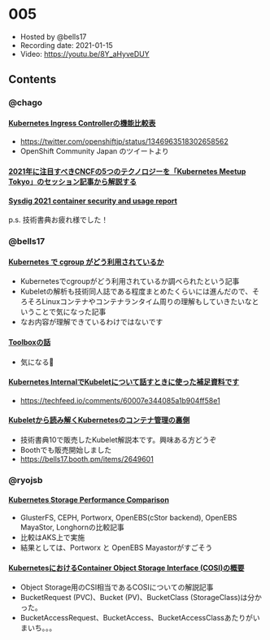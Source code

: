 # 005

- Hosted by @bells17
- Recording date: 2021-01-15
- Video: https://youtu.be/8Y_aHyveDUY

## Contents

### @chago

####  [Kubernetes Ingress Controllerの機能比較表](https://docs.google.com/spreadsheets/d/191WWNpjJ2za6-nbG4ZoUMXMpUK8KlCIosvQB0f-oq3k/edit#gid=907731238)
- https://twitter.com/openshiftjp/status/1346963518302658562
- OpenShift Community Japan のツイートより
####  [2021年に注目すべきCNCFの5つのテクノロジーを「Kubernetes Meetup Tokyo」のセッション記事から解説する](https://zenn.dev/hodagi/articles/5461eb6f7e19bb)

####  [Sysdig 2021 container security and usage report](https://sysdig.com/blog/sysdig-2021-container-security-usage-report/)

p.s. 技術書典お疲れ様でした！

### @bells17

#### [Kubernetes で cgroup がどう利用されているか](https://valinux.hatenablog.com/entry/20210114)

- Kubernetesでcgroupがどう利用されているか調べられたという記事
- Kubeletの解析も技術同人誌である程度まとめたくらいには進んだので、そろそろLinuxコンテナやコンテナランタイム周りの理解もしていきたいなということで気になった記事
- なお内容が理解できているわけではないです

#### [Toolboxの話](https://speakerdeck.com/kenya888/toolboxfalsehua-1438a53a-7182-4e0e-98c1-2607fe8047f1)

- 気になる👀

#### [Kubernetes InternalでKubeletについて話すときに使った補足資料です](https://speakerdeck.com/bells17/kubelet)

- https://techfeed.io/comments/60007e344085a1b904ff58e1

#### [Kubeletから読み解くKubernetesのコンテナ管理の裏側](https://techbookfest.org/product/5738785868349440)

- 技術書典10で販売したKubelet解説本です。興味ある方どうぞ
- Boothでも販売開始しました
- https://bells17.booth.pm/items/2649601

### @ryojsb

#### [Kubernetes Storage Performance Comparison](https://medium.com/volterra-io/kubernetes-storage-performance-comparison-v2-2020-updated-1c0b69f0dcf4)
- GlusterFS, CEPH, Portworx, OpenEBS(cStor backend), OpenEBS MayaStor, Longhornの比較記事
- 比較はAKS上で実施
- 結果としては、Portworx と OpenEBS Mayastorがすごそう

#### [KubernetesにおけるContainer Object Storage Interface (COSI)の概要](https://qiita.com/ysakashita/items/9916f8ae922601e6fe6e#apis)
- Object Storage用のCSI相当であるCOSIについての解説記事
- BucketRequest (PVC)、Bucket (PV)、BucketClass (StorageClass)は分かった。
- BucketAccessRequest、BucketAccess、BucketAccessClassあたりがいまいち。。。
